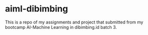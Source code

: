 # aiml-dibimbing
This is a repo of my assignments and project that submitted from my bootcamp AI-Machine Learning in dibimbing.id batch 3.
